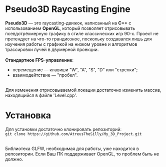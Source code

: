 # Pseudo3D Raycasting Engine
**Pseudo3D** — это raycasting-движок, написанный на **C++** с использованием **OpenGL**, который позволяет отрисовывать псевдотрёхмерную графику в стиле классических игр 90-х. Проект не претендует на что-то грандиозное, поскольку создавался лишь для изучения работы с графикой на низком уровне и алгоритмов трассировки лучей в двумерной проекции.<br/><br/>
**Стандартное FPS-управление**:
* перемещение — клавиши "W", "A", "S", "D" или "стрелки";<br/>
* взаимодейтствие — "пробел".<br/><br/>

Для изменения отрисовываемой локации достаточно изменить массив, находящийся в файле 'Level.cpp'.

# Установка
Для установки достаточно клонировать репозиторий:<br/>
`git clone https://github.com/AtreusTheSilly/My_3D_Project.git`<br/><br/>

Библиотека GLFW, необходимая для работы, уже находится в репозитории. Если Ваш ПК поддерживает OpenGL, то проблем быть не должно.<br/>
